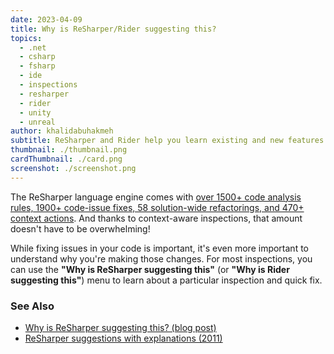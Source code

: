 ```yaml
---
date: 2023-04-09
title: Why is ReSharper/Rider suggesting this?
topics:
  - .net
  - csharp
  - fsharp
  - ide
  - inspections
  - resharper
  - rider
  - unity
  - unreal
author: khalidabuhakmeh
subtitle: ReSharper and Rider help you learn existing and new features of .NET!
thumbnail: ./thumbnail.png
cardThumbnail: ./card.png
screenshot: ./screenshot.png
---
```


The ReSharper language engine comes with [over 1500+ code analysis rules, 1900+ code-issue fixes, 58 solution-wide refactorings, and 470+ context actions](https://www.jetbrains.com/resharper/compare/resharper-vs-visual-studio/).
And thanks to context-aware inspections, that amount doesn't have to be overwhelming!

While fixing issues in your code is important, it's even more important to understand why you're making those changes.
For most inspections, you can use the **"Why is ReSharper suggesting this"** (or **"Why is Rider suggesting this"**) menu to learn about a particular inspection and quick fix.

### See Also

- [Why is ReSharper suggesting this? (blog post)](https://blog.jetbrains.com/dotnet/2023/03/20/why-is-resharper-suggesting-this/)
- [ReSharper suggestions with explanations (2011)](https://blog.jetbrains.com/dotnet/2011/03/22/resharper-enhances-suggestions-with-explanations/)
